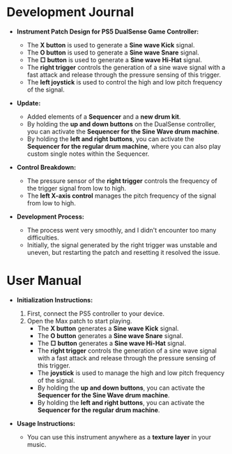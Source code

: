 # Development Journal

- **Instrument Patch Design for PS5 DualSense Game Controller:**
  - The **X button** is used to generate a **Sine wave Kick** signal.
  - The **O button** is used to generate a **Sine wave Snare** signal.
  - The **□ button** is used to generate a **Sine wave Hi-Hat** signal.
  - The **right trigger** controls the generation of a sine wave signal with a fast attack and release through the pressure sensing of this trigger.
  - The **left joystick** is used to control the high and low pitch frequency of the signal.

- **Update:**
  - Added elements of a **Sequencer** and a **new drum kit**.
  - By holding the **up and down buttons** on the DualSense controller, you can activate the **Sequencer for the Sine Wave drum machine**.
  - By holding the **left and right buttons**, you can activate the **Sequencer for the regular drum machine**, where you can also play custom single notes within the Sequencer.

- **Control Breakdown:**
  - The pressure sensor of the **right trigger** controls the frequency of the trigger signal from low to high.
  - The **left X-axis control** manages the pitch frequency of the signal from low to high.

- **Development Process:**
  - The process went very smoothly, and I didn't encounter too many difficulties.
  - Initially, the signal generated by the right trigger was unstable and uneven, but restarting the patch and resetting it resolved the issue.

# User Manual

- **Initialization Instructions:**
  1. First, connect the PS5 controller to your device.
  2. Open the Max patch to start playing.
     - The **X button** generates a **Sine wave Kick** signal.
     - The **O button** generates a **Sine wave Snare** signal.
     - The **□ button** generates a **Sine wave Hi-Hat** signal.
     - The **right trigger** controls the generation of a sine wave signal with a fast attack and release through the pressure sensing of this trigger.
     - The **joystick** is used to manage the high and low pitch frequency of the signal.
     - By holding the **up and down buttons**, you can activate the **Sequencer for the Sine Wave drum machine**.
     - By holding the **left and right buttons**, you can activate the **Sequencer for the regular drum machine**.

- **Usage Instructions:**
  - You can use this instrument anywhere as a **texture layer** in your music.
